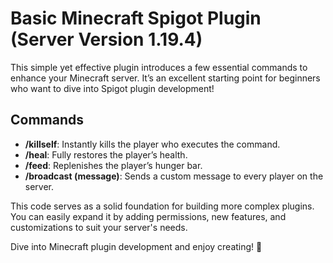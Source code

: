 # Basic Minecraft Spigot Plugin (Server Version 1.19.4)

This simple yet effective plugin introduces a few essential commands to enhance your Minecraft server. It’s an excellent starting point for beginners who want to dive into Spigot plugin development!

## Commands
- **/killself**: Instantly kills the player who executes the command.
- **/heal**: Fully restores the player’s health.
- **/feed**: Replenishes the player’s hunger bar.
- **/broadcast (message)**: Sends a custom message to every player on the server.

This code serves as a solid foundation for building more complex plugins. You can easily expand it by adding permissions, new features, and customizations to suit your server's needs.

Dive into Minecraft plugin development and enjoy creating! 🥰
